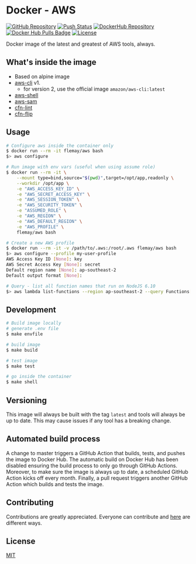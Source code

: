 # Docker - AWS

[![GitHub Repository][linkGitHubProjectRepositoryBadge]][linkGitHubProjectRepository]
[![Push Status][linkGitHubActionsProjectBadge]][linkGitHubActionsProject]
[![DockerHub Repository][linkDockerHubProjectBadge]][linkDockerHubProject]
[![Docker Hub Pulls Badge][LinkDockerHubProjectPullsBadge]][linkDockerHubProject]
[![License][linkLicenseBadge]][linkLicense]

Docker image of the latest and greatest of AWS tools, always.

## What's inside the image

- Based on alpine image
- [aws-cli][linkAWSCLI] v1.
    - for version 2, use the official image `amazon/aws-cli:latest`
- [aws-shell][linkAWSShell]
- [aws-sam][linkAWSSAM]
- [cfn-lint][linkCloudFormationLinter]
- [cfn-flip][linkCloudFormationTemplateFlip]

## Usage

```bash
# Configure aws inside the container only
$ docker run --rm -it flemay/aws bash
$> aws configure

# Run image with env vars (useful when using assume role)
$ docker run --rm -it \
    --mount type=bind,source="$(pwd)",target=/opt/app,readonly \
    --workdir /opt/app \
    -e "AWS_ACCESS_KEY_ID" \
    -e "AWS_SECRET_ACCESS_KEY" \
    -e "AWS_SESSION_TOKEN" \
    -e "AWS_SECURITY_TOKEN" \
    -e "ASSUMED_ROLE" \
    -e "AWS_REGION" \
    -e "AWS_DEFAULT_REGION" \
    -e "AWS_PROFILE" \
    flemay/aws bash

# Create a new AWS profile
$ docker run --rm -it -v /path/to/.aws:/root/.aws flemay/aws bash
$> aws configure --profile my-user-profile
AWS Access Key ID [None]: key
AWS Secret Access Key [None]: secret
Default region name [None]: ap-southeast-2
Default output format [None]:

# Query - list all function names that run on NodeJS 6.10
$> aws lambda list-functions --region ap-southeast-2 --query Functions[?Runtime=="'nodejs6.10'"].FunctionName | sort
```

## Development

```bash
# Build image locally
# generate .env file
$ make envfile

# build image
$ make build

# test image
$ make test

# go inside the container
$ make shell
```

## Versioning

This image will always be built with the tag `latest` and tools will always be up to date. This may cause issues if any tool has a breaking change.

## Automated build process

A change to master triggers a GitHub Action that builds, tests, and pushes the image to Docker Hub. The automatic build on Docker Hub has been disabled ensuring the build process to only go through GitHub Actions. Moreover, to make sure the image is always up to date, a scheduled GitHub Action kicks off every month. Finally, a pull request triggers another GitHub Action which builds and tests the image.

## Contributing

Contributions are greatly appreciated. Everyone can contribute and [here][linkContributing] are different ways.

## License

[MIT][linkLicense]


[linkContributing]: https://github.com/flemay/docker-images/blob/master/CONTRIBUTING.md
[linkLicenseBadge]: https://img.shields.io/dub/l/vibe-d.svg
[linkLicense]: https://github.com/flemay/docker-images/blob/master/LICENSE

[linkGitHubProjectRepositoryBadge]: https://img.shields.io/badge/repository-github-black.svg
[linkGitHubProjectRepository]: https://github.com/flemay/docker-images/tree/master/docker-aws
[linkGitHubActionsProjectBadge]: https://github.com/flemay/docker-images/workflows/Push-AWS/badge.svg
[linkGitHubActionsProject]: https://github.com/flemay/docker-images/actions

[linkDockerHubProjectBadge]: https://img.shields.io/badge/repository-dockerhub-blue.svg
[linkDockerHubProject]: https://hub.docker.com/r/flemay/aws
[LinkDockerHubProjectPullsBadge]: https://img.shields.io/docker/pulls/flemay/aws

[linkAWSCDK]: https://github.com/awslabs/aws-cdk
[linkAWSShell]: https://github.com/awslabs/aws-shell
[linkAWSCLI]: https://github.com/aws/aws-cli
[linkAWSSAM]: https://github.com/awslabs/serverless-application-model
[linkCloudFormationLinter]: https://github.com/aws-cloudformation/cfn-python-lint
[linkCloudFormationTemplateFlip]: https://github.com/awslabs/aws-cfn-template-flip
